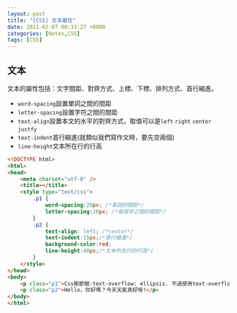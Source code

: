 ```yaml
---
layout: post
title: "[CSS] 文本屬性"
date: 2011-02-07 00:33:27 +0800
categories: [Notes,CSS]
tags: [CSS]
---
```


## 文本
文本的屬性包括：文字間距、對齊方式、上標、下標、排列方式、首行縮進。  

- `word-spacing`設置單詞之間的間距
- `letter-spacing`設置字符之間的間距
- `text-align`設置本文的水平的對齊方式，取值可以是`left` `right` `center` `justfy`
- `text-indent`首行縮進(就類似我們寫作文時，要先空兩個)
- `line-height`文本所在行的行高

```html
<!DOCTYPE html>
<html>
<head>
    <meta charset="utf-8" />
    <title></title>
    <style type="text/css">
        .p1 {
            word-spacing:20px; /*單詞的間距*/
            letter-spacing:20px; /*每個字之間的間距*/
        }
        .p2 {
            text-align: left; /*center*/
            text-indent:15px;/*首行縮進*/
            background-color:red;
            line-height:40px;/*文本所在行的行高*/
        }
    </style>
</head>
<body>
    <p class="p1">Css刪節號-text-overflow: ellipsis. 不過使用text-overflow: ellipsis; 屬性時、文字只能單行出現。若是想要多行文字、就必須要用javascript來判斷。</p>
    <p class="p2">Hello，你好嗎？今天天氣真好呀!</p>
</body>
</html>
```
